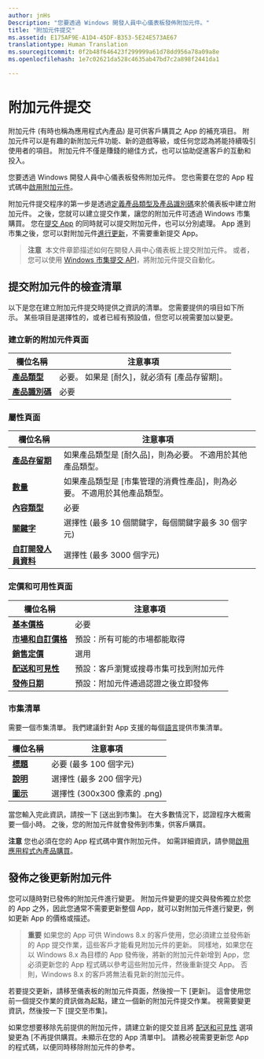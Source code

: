 ```yaml
---
author: jnHs
Description: "您要透過 Windows 開發人員中心儀表板發佈附加元件。"
title: "附加元件提交"
ms.assetid: E175AF9E-A1D4-45DF-B353-5E24E573AE67
translationtype: Human Translation
ms.sourcegitcommit: 0f2b48f646423f299999a61d78dd956a78a09a8e
ms.openlocfilehash: 1e7c02621da528c4635ab47bd7c2a898f2441da1

---
```


# <a name="add-on-submissions"></a>附加元件提交

附加元件 (有時也稱為應用程式內產品) 是可供客戶購買之 App 的補充項目。 附加元件可以是有趣的新附加元件功能、新的遊戲等級，或任何您認為將能持續吸引使用者的項目。 附加元件不僅是賺錢的絕佳方式，也可以協助促進客戶的互動和投入。

您要透過 Windows 開發人員中心儀表板發佈附加元件。 您也需要在您的 App 程式碼中[啟用附加元件](../monetize/in-app-purchases-and-trials.md)。

附加元件提交程序的第一步是透過[定義產品類型及產品識別碼](set-your-add-on-product-id.md)來於儀表板中建立附加元件。 之後，您就可以建立提交作業，讓您的附加元件可透過 Windows 市集購買。 您在[提交 App](app-submissions.md) 的同時就可以提交附加元件，也可以分別處理。 App 進到市集之後，您可以對附加元件[進行更新](#updating-an-add-on-after-submission)，不需要重新提交 App。

> **注意**  本文件章節描述如何在開發人員中心儀表板上提交附加元件。 或者，您可以使用 [Windows 市集提交 API](../monetize/create-and-manage-submissions-using-windows-store-services.md)，將附加元件提交自動化。

## <a name="checklist-for-submitting-an-add-on"></a>提交附加元件的檢查清單

以下是您在建立附加元件提交時提供之資訊的清單。 您需要提供的項目如下所示。 某些項目是選擇性的，或者已經有預設值，但您可以視需要加以變更。

### <a name="create-a-new-add-on-page"></a>建立新的附加元件頁面
| 欄位名稱                    | 注意事項                            |
|-------------------------------|----------------------------------|
| [**產品類型**](set-your-add-on-product-id.md#product-type)      | 必要。 如果是 [耐久]，就必須有 [產品存留期]。 |  
| [**產品識別碼**](set-your-add-on-product-id.md#product-id)          | 必要 |        

<span/>

### <a name="properties-page"></a>屬性頁面
| 欄位名稱                    | 注意事項                              |   
|-------------------------------|------------------------------------|
| [**產品存留期**](enter-add-on-properties.md#product-lifetime)  | 如果產品類型是 [耐久品]，則為必要。 不適用於其他產品類型。 |
| [**數量**](enter-add-on-properties.md#quantity)  | 如果產品類型是 [市集管理的消費性產品]，則為必要。 不適用於其他產品類型。
| [**內容類型**](enter-add-on-properties.md#content-type)          | 必要       |               
| [**關鍵字**](enter-add-on-properties.md#keywords)                  | 選擇性 (最多 10 個關鍵字，每個關鍵字最多 30 個字元) |
| [**自訂開發人員資料**](enter-add-on-properties.md#custom-developer-data)                               | 選擇性 (最多 3000 個字元)             |

<span/>

### <a name="pricing-and-availability-page"></a>定價和可用性頁面
| 欄位名稱                    | 注意事項                                       |
|-------------------------------|---------------------------------------------|
| [**基本價格**](set-add-on-pricing-and-availability.md#base-price)                | 必要                                    |
| [**市場和自訂價格**](set-add-on-pricing-and-availability.md#markets-and-custom-prices)  | 預設：所有可能的市場都能取得 |
| [**銷售定價**](put-apps-and-add-ons-on-sale.md)               | 選用                             |
| [**配送和可見性**](set-add-on-pricing-and-availability.md#distribution-and-visibility)   | 預設：客戶瀏覽或搜尋市集可找到附加元件 |
| [**發佈日期**](set-add-on-pricing-and-availability.md#publish-date)                | 預設：附加元件通過認證之後立即發佈 |

<span/>

### <a name="store-listings"></a>市集清單
需要一個市集清單。 我們建議針對 App 支援的每個[語言](create-add-on-store-listings.md#languages)提供市集清單。

| 欄位名稱                    | 注意事項                                       |
|-------------------------------|---------------------------------------------|
| [**標題**](create-add-on-store-listings.md#title)                    | 必要 (最多 100 個字元)              |
| [**說明**](create-add-on-store-listings.md#description)       | 選擇性 (最多 200 個字元)              |
| [**圖示**](create-add-on-store-listings.md#icon)                    | 選擇性 (300x300 像素的 .png)             |

<span/>

當您輸入完此資訊，請按一下 [送出到市集]。 在大多數情況下，認證程序大概需要一個小時。 之後，您的附加元件就會發佈到市集，供客戶購買。

**注意** 您也必須在您的 App 程式碼中實作附加元件。 如需詳細資訊，請參閱[啟用應用程式內產品購買](../monetize/enable-in-app-product-purchases.md)。


## <a name="updating-an-add-on-after-publication"></a>發佈之後更新附加元件

您可以隨時對已發佈的附加元件進行變更。 附加元件變更的提交與發佈獨立於您的 App 之外，因此您通常不需要更新整個 App，就可以對附加元件進行變更，例如更新 App 的價格或描述。

> **重要** 如果您的 App 可供 Windows 8.x 的客戶使用，您必須建立並發佈新的 App 提交作業，這些客戶才能看見附加元件的更新。 同樣地，如果您在以 Windows 8.x 為目標的 App 發佈後，將新的附加元件新增到 App，您必須更新您的 App 程式碼以參考這些附加元件，然後重新提交 App。 否則，Windows 8.x 的客戶將無法看見新的附加元件。

若要提交更新，請移至儀表板的附加元件頁面，然後按一下 [更新]。 這會使用您前一個提交作業的資訊做為起點，建立一個新的附加元件提交作業。 視需要變更資訊，然後按一下 [提交至市集]。

如果您想要移除先前提供的附加元件，請建立新的提交並且將 [配送和可見性](set-add-on-pricing-and-availability.md) 選項變更為 [不再提供購買。未顯示在您的 App 清單中]。 請務必視需要更新您 App 的程式碼，以便同時移除附加元件的參考。



<!--HONumber=Dec16_HO1-->


